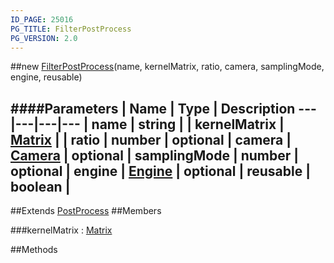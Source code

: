 ```yaml
---
ID_PAGE: 25016
PG_TITLE: FilterPostProcess
PG_VERSION: 2.0
---
```

##new [FilterPostProcess](/classes/FilterPostProcess)(name, kernelMatrix, ratio, camera, samplingMode, engine, reusable)







####Parameters
 | Name | Type | Description
---|---|---|---
 | name | string | 
 | kernelMatrix | [Matrix](/classes/Matrix) | 
 | ratio | number | 
optional | camera | [Camera](/classes/Camera) | 
optional | samplingMode | number | 
optional | engine | [Engine](/classes/Engine) | 
optional | reusable | boolean | 
---

##Extends [PostProcess](/classes/PostProcess)
##Members

###kernelMatrix : [Matrix](/classes/Matrix)




##Methods
